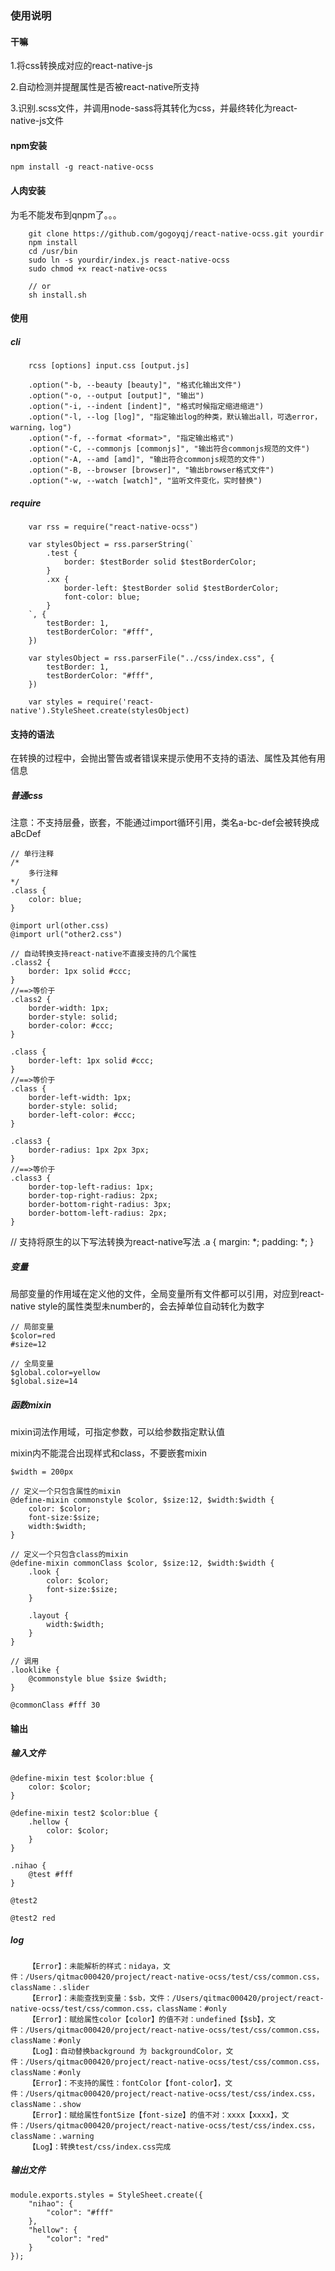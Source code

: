 ### 使用说明

#### 干嘛

1.将css转换成对应的react-native-js

2.自动检测并提醒属性是否被react-native所支持

3.识别.scss文件，并调用node-sass将其转化为css，并最终转化为react-native-js文件

#### npm安装

```
npm install -g react-native-ocss
```

#### 人肉安装

为毛不能发布到qnpm了。。。

```
    git clone https://github.com/gogoyqj/react-native-ocss.git yourdir
    npm install
    cd /usr/bin
    sudo ln -s yourdir/index.js react-native-ocss
    sudo chmod +x react-native-ocss

    // or
    sh install.sh
```


#### 使用

##### cli
```
    rcss [options] input.css [output.js]

    .option("-b, --beauty [beauty]", "格式化输出文件")
    .option("-o, --output [output]", "输出")
    .option("-i, --indent [indent]", "格式时候指定缩进缩进")
    .option("-l, --log [log]", "指定输出log的种类，默认输出all，可选error，warning，log")
    .option("-f, --format <format>", "指定输出格式")
    .option("-C, --commonjs [commonjs]", "输出符合commonjs规范的文件")
    .option("-A, --amd [amd]", "输出符合commonjs规范的文件")
    .option("-B, --browser [browser]", "输出browser格式文件")
    .option("-w, --watch [watch]", "监听文件变化，实时替换")
```

##### require
```
    var rss = require("react-native-ocss")
    
    var stylesObject = rss.parserString(`
        .test {
            border: $testBorder solid $testBorderColor;
        }
        .xx {
            border-left: $testBorder solid $testBorderColor;
            font-color: blue;
        }
    `, {
        testBorder: 1,
        testBorderColor: "#fff",
    })

    var stylesObject = rss.parserFile("../css/index.css", {
        testBorder: 1,
        testBorderColor: "#fff",
    }) 

    var styles = require('react-native').StyleSheet.create(stylesObject)
```


#### 支持的语法

在转换的过程中，会抛出警告或者错误来提示使用不支持的语法、属性及其他有用信息


##### 普通css

注意：不支持层叠，嵌套，不能通过import循环引用，类名a-bc-def会被转换成aBcDef

```
// 单行注释
/*
    多行注释
*/
.class {
    color: blue;
}

@import url(other.css)
@import url("other2.css")

// 自动转换支持react-native不直接支持的几个属性
.class2 {
    border: 1px solid #ccc;
}
//==>等价于
.class2 {
    border-width: 1px;
    border-style: solid;
    border-color: #ccc;
}

.class {
    border-left: 1px solid #ccc;
}
//==>等价于
.class {
    border-left-width: 1px;
    border-style: solid;
    border-left-color: #ccc;
}

.class3 {
    border-radius: 1px 2px 3px;
}
//==>等价于
.class3 {
    border-top-left-radius: 1px;
    border-top-right-radius: 2px;
    border-bottom-right-radius: 3px;
    border-bottom-left-radius: 2px;
}
```

// 支持将原生的以下写法转换为react-native写法
.a {
    margin: *;
    padding: *;
}

##### 变量

局部变量的作用域在定义他的文件，全局变量所有文件都可以引用，对应到react-native style的属性类型未number的，会去掉单位自动转化为数字

```
// 局部变量
$color=red
#size=12

// 全局变量
$global.color=yellow
$global.size=14

```

##### 函数mixin

mixin词法作用域，可指定参数，可以给参数指定默认值

mixin内不能混合出现样式和class，不要嵌套mixin

```
$width = 200px

// 定义一个只包含属性的mixin
@define-mixin commonstyle $color, $size:12, $width:$width {
    color: $color;
    font-size:$size;
    width:$width;
}

// 定义一个只包含class的mixin
@define-mixin commonClass $color, $size:12, $width:$width {
    .look {
        color: $color;
        font-size:$size;
    }

    .layout {
        width:$width;
    }
}

// 调用
.looklike {
    @commonstyle blue $size $width;
}

@commonClass #fff 30

```

#### 输出

##### 输入文件

```
@define-mixin test $color:blue {
    color: $color;
}

@define-mixin test2 $color:blue {
    .hellow {
        color: $color;
    }
}

.nihao {
    @test #fff
}

@test2

@test2 red
```
##### log

```
    【Error】：未能解析的样式：nidaya，文件：/Users/qitmac000420/project/react-native-ocss/test/css/common.css，className：.slider
    【Error】：未能查找到变量：$sb，文件：/Users/qitmac000420/project/react-native-ocss/test/css/common.css，className：#only
    【Error】：赋给属性color【color】的值不对：undefined【$sb】，文件：/Users/qitmac000420/project/react-native-ocss/test/css/common.css，className：#only
    【Log】：自动替换background 为 backgroundColor，文件：/Users/qitmac000420/project/react-native-ocss/test/css/common.css，className：#only
    【Error】：不支持的属性：fontColor【font-color】，文件：/Users/qitmac000420/project/react-native-ocss/test/css/index.css，className：.show
    【Error】：赋给属性fontSize【font-size】的值不对：xxxx【xxxx】，文件：/Users/qitmac000420/project/react-native-ocss/test/css/index.css，className：.warning
    【Log】：转换test/css/index.css完成

```

##### 输出文件

```
module.exports.styles = StyleSheet.create({
    "nihao": {
        "color": "#fff"
    },
    "hellow": {
        "color": "red"
    }
});
```